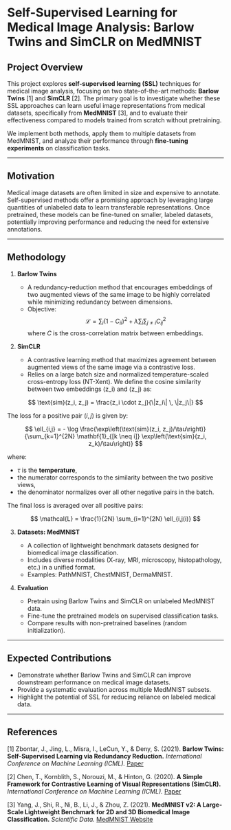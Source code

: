 # Self-Supervised Learning for Medical Image Analysis: Barlow Twins and SimCLR on MedMNIST

## Project Overview
This project explores **self-supervised learning (SSL)** techniques for medical image analysis, focusing on two state-of-the-art methods: **Barlow Twins** [1] and **SimCLR** [2]. The primary goal is to investigate whether these SSL approaches can learn useful image representations from medical datasets, specifically from **MedMNIST** [3], and to evaluate their effectiveness compared to models trained from scratch without pretraining.  

We implement both methods, apply them to multiple datasets from MedMNIST, and analyze their performance through **fine-tuning experiments** on classification tasks.  

---

## Motivation
Medical image datasets are often limited in size and expensive to annotate. Self-supervised methods offer a promising approach by leveraging large quantities of unlabeled data to learn transferable representations. Once pretrained, these models can be fine-tuned on smaller, labeled datasets, potentially improving performance and reducing the need for extensive annotations.

---

## Methodology
1. **Barlow Twins**  
   - A redundancy-reduction method that encourages embeddings of two augmented views of the same image to be highly correlated while minimizing redundancy between dimensions.  
   - Objective:  
     $$
     \mathcal{L} = \sum_i (1 - C_{ii})^2 + \lambda \sum_{i} \sum_{j \neq i} C_{ij}^2
     $$
     where $C$ is the cross-correlation matrix between embeddings.

2. **SimCLR**  
   - A contrastive learning method that maximizes agreement between augmented views of the same image via a contrastive loss.  
   - Relies on a large batch size and normalized temperature-scaled cross-entropy loss (NT-Xent).
    We define the cosine similarity between two embeddings \(z_i\) and \(z_j\) as:

$$
\text{sim}(z_i, z_j) = \frac{z_i \cdot z_j}{\|z_i\| \, \|z_j\|}
$$

The loss for a positive pair $(i,j)$ is given by:

$$
\ell_{i,j} = - \log \frac{\exp\left(\text{sim}(z_i, z_j)/\tau\right)}{\sum_{k=1}^{2N} \mathbf{1}_{[k \neq i]} \exp\left(\text{sim}(z_i, z_k)/\tau\right)}
$$

where:
- $\tau$ is the **temperature**,
- the numerator corresponds to the similarity between the two positive views,
- the denominator normalizes over all other negative pairs in the batch.

The final loss is averaged over all positive pairs:

$$
\mathcal{L} = \frac{1}{2N} \sum_{i=1}^{2N} \ell_{i,j(i)}
$$

3. **Datasets: MedMNIST**  
   - A collection of lightweight benchmark datasets designed for biomedical image classification.  
   - Includes diverse modalities (X-ray, MRI, microscopy, histopathology, etc.) in a unified format.  
   - Examples: PathMNIST, ChestMNIST, DermaMNIST.  

4. **Evaluation**  
   - Pretrain using Barlow Twins and SimCLR on unlabeled MedMNIST data.  
   - Fine-tune the pretrained models on supervised classification tasks.  
   - Compare results with non-pretrained baselines (random initialization).  

---

## Expected Contributions
- Demonstrate whether Barlow Twins and SimCLR can improve downstream performance on medical image datasets.  
- Provide a systematic evaluation across multiple MedMNIST subsets.  
- Highlight the potential of SSL for reducing reliance on labeled medical data.  

---

## References
[1] Zbontar, J., Jing, L., Misra, I., LeCun, Y., & Deny, S. (2021). **Barlow Twins: Self-Supervised Learning via Redundancy Reduction.** *International Conference on Machine Learning (ICML).* [Paper](https://arxiv.org/abs/2103.03230)  

[2] Chen, T., Kornblith, S., Norouzi, M., & Hinton, G. (2020). **A Simple Framework for Contrastive Learning of Visual Representations (SimCLR).** *International Conference on Machine Learning (ICML).* [Paper](https://arxiv.org/abs/2002.05709)  

[3] Yang, J., Shi, R., Ni, B., Li, J., & Zhou, Z. (2021). **MedMNIST v2: A Large-Scale Lightweight Benchmark for 2D and 3D Biomedical Image Classification.** *Scientific Data.* [MedMNIST Website](https://medmnist.com/)  

